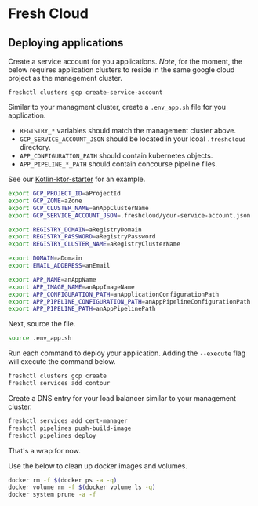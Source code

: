 # Fresh Cloud

## Deploying applications

Create a service account for you applications. _Note_, for the moment, the below requires application clusters
to reside in the same google cloud project as the management cluster.

```base
freshctl clusters gcp create-service-account
```

Similar to your managment cluster, create a `.env_app.sh` file for you application.

* `REGISTRY_*` variables should match the management cluster above.
* `GCP_SERVICE_ACCOUNT_JSON` should be located in your lcoal `.freshcloud` directory.
* `APP_CONFIGURATION_PATH` should contain kubernetes objects.
* `APP_PIPELINE_*_PATH` should contain concourse pipeline files.

See our [Kotlin-ktor-starter](https://github.com/initialcapacity/kotlin-ktor-starter/tree/main/deployments) for an
example.

```bash
export GCP_PROJECT_ID=aProjectId
export GCP_ZONE=aZone
export GCP_CLUSTER_NAME=anAppClusterName
export GCP_SERVICE_ACCOUNT_JSON=.freshcloud/your-service-account.json

export REGISTRY_DOMAIN=aRegistryDomain
export REGISTRY_PASSWORD=aRegistryPassword
export REGISTRY_CLUSTER_NAME=aRegistryClusterName

export DOMAIN=aDomain
export EMAIL_ADDERESS=anEmail

export APP_NAME=anAppName
export APP_IMAGE_NAME=anAppImageName
export APP_CONFIGURATION_PATH=anApplicationConfigurationPath
export APP_PIPELINE_CONFIGURATION_PATH=anAppPipelineConfigurationPath
export APP_PIPELINE_PATH=anAppPipelinePath
```

Next, source the file.

```bash
source .env_app.sh
```

Run each command to deploy your application. Adding the `--execute` flag will execute the command below.

```bash
freshctl clusters gcp create
freshctl services add contour
```

Create a DNS entry for your load balancer similar to your management cluster.

```bash
freshctl services add cert-manager
freshctl pipelines push-build-image
freshctl pipelines deploy
```

That's a wrap for now.

Use the below to clean up docker images and volumes.

```bash
docker rm -f $(docker ps -a -q)
docker volume rm -f $(docker volume ls -q)
docker system prune -a -f
```
